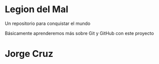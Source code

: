 # Legion del Mal
Un repositorio para conquistar el mundo

Básicamente aprenderemos más sobre Git y GitHub con este proyecto


# Jorge Cruz



